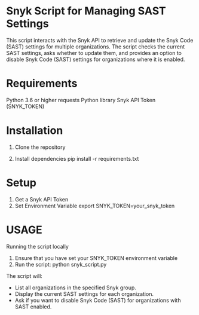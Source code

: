 # Snyk Script for Managing SAST Settings
This script interacts with the Snyk API to retrieve and update the Snyk Code (SAST) settings for multiple organizations. The script checks the current SAST settings, asks whether to update them, and provides an option to disable Snyk Code (SAST) settings for organizations where it is enabled.

# Requirements
Python 3.6 or higher
requests Python library
Snyk API Token (SNYK_TOKEN)

# Installation
1. Clone the repository

2. Install dependencies
pip install -r requirements.txt

# Setup
1. Get a Snyk API Token
2. Set Environment Variable
export SNYK_TOKEN=your_snyk_token

# USAGE
Running the script locally
1. Ensure that you have set your SNYK_TOKEN environment variable
2. Run the script:
python snyk_script.py

The script will:

- List all organizations in the specified Snyk group.
- Display the current SAST settings for each organization.
- Ask if you want to disable Snyk Code (SAST) for organizations with SAST enabled.
